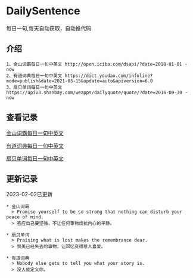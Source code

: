 # DailySentence

每日一句,每天自动获取，自动推代码

## 介绍

```
1、金山词霸每日一句中英文 http://open.iciba.com/dsapi/?date=2018-01-01 - now
2、有道词典每日一句中英文 https://dict.youdao.com/infoline?mode=publish&date=2021-03-15&update=auto&apiversion=6.0
3、扇贝单词每日一句中英文 https://apiv3.shanbay.com/weapps/dailyquote/quote/?date=2016-09-30 - now
```

## 查看记录

[金山词霸每日一句中英文](./data/iciba/)

[有道词典每日一句中英文](./data/youdao/)

[扇贝单词每日一句中英文](./data/shanbay/)

## 更新记录
2023-02-02已更新 
```
* 金山词霸
  > Promise yourself to be so strong that nothing can disturb your peace of mind.
  > 答应自己要坚强，不让任何事物烦扰内心的平静。

* 扇贝单词
  > Praising what is lost makes the remembrance dear.
  > 赞美已经失去的事物，让回忆变得惹人喜爱。

* 有道词典
  > Nobody else gets to tell you what your story is.
  > 没人能定义你。

```
